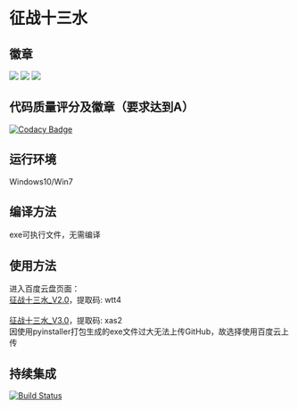 # 征战十三水
## 徽章
![](https://img.shields.io/badge/Python-V3.7-blue)  ![](https://img.shields.io/badge/Coverage-97%25-brightgreen) ![](https://img.shields.io/badge/PyQt5-V5.13.2-yellow) 

## 代码质量评分及徽章（要求达到A）
[![Codacy Badge](https://api.codacy.com/project/badge/Grade/e942009daf2448ae84511f4c53056a97)](https://www.codacy.com/manual/seeclong/SE-2019_13shui?utm_source=github.com&amp;utm_medium=referral&amp;utm_content=seeclong/SE-2019_13shui&amp;utm_campaign=Badge_Grade)
## 运行环境
Windows10/Win7

## 编译方法
exe可执行文件，无需编译

## 使用方法
进入百度云盘页面：</br>[征战十三水_V2.0](https://pan.baidu.com/s/1ont8Mf5WHFnzY66u8NZxEQ)，提取码: wtt4  
</br> [征战十三水_V3.0](https://pan.baidu.com/s/1XfFFHrzPM_pIp-GV3N9C7A)，提取码: xas2 </br> 
因使用pyinstaller打包生成的exe文件过大无法上传GitHub，故选择使用百度云上传

## 持续集成
[![Build Status](https://travis-ci.org/seeclong/SE-2019_13shui.svg?branch=master)](https://travis-ci.org/seeclong/SE-2019_13shui)

 
